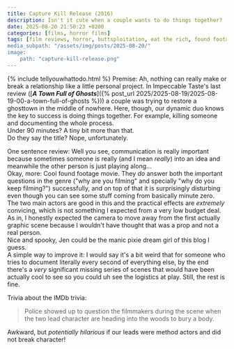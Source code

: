 ```yaml
---
title: Capture Kill Release (2016)
description: Isn't it cute when a couple wants to do things together?
date: 2025-08-20 21:50:23 +0200
categories: [films, horror films]
tags: [film reviews, horror, buttsploitation, eat the rich, found footage, high heels and leather, the writer's barely-disguised fetish, let's die our way out, lowbudgetcore, movies that tell you what you should do, pretty metal, true crime fans are the worst, why would you touch that, wrong place wrong face, they don't say the title]
media_subpath: "/assets/img/posts/2025-08-20/"
image:
    path: "capture-kill-release.png"
---
```

{% include tellyouwhattodo.html %}
<span class="reviewsection">Premise:</span> Ah, nothing can really make or break a relationship like a little personal project. In Impeccable Taste's last review ([***A Town Full of Ghosts***]({% post_url 2025/2025-08-19/2025-08-19-00-a-town-full-of-ghosts %})) a couple was trying to restore a ghosttown in the middle of nowhere. Here, though, our dynamic duo knows the key to success is doing things together. For example, killing someone and documenting the whole process.<br/>
<span class="reviewsection">Under 90 minutes?</span> A tiny bit more than that.<br/>
<span class="reviewsection">Do they say the title?</span> Nope, unfortunately.

<span class="reviewsection">One sentence review:</span> Well you see, communication is really important because sometimes someone is really (and I mean *really*) into an idea and meanwhile the other person is just playing along...<br/>
<span class="reviewsection">Okay, more:</span> Cool found footage movie. They *do* answer both the important questions in the genre ("why are you filming" and specially "why do you keep filming?") successfully, and on top of that it is surprisingly disturbing even though you can see some stuff coming from basically minute zero. The two main actors are good in this and the practical effects are *extremely* convicing, which is not something I expected from a very low budget deal. As in, I honestly expected the camera to move away from the first actually graphic scene because I wouldn't have thought that was a prop and not a real person.<br/>Nice and spooky, Jen could be the manic pixie dream girl of this blog I guess.<br/>
<span class="reviewsection">A simple way to improve it:</span> I would say it's a bit weird that for someone who tries to document literally every second of everything else, by the end there's a *very* significant missing series of scenes that would have been actually cool to see so you could uh see the logistics at play. Still, the rest is fine.

<span class="reviewsection">Trivia about the IMDb trivia:</span>
> Police showed up to question the filmmakers during the scene when the two lead character are heading into the woods to bury a body.

Awkward, but *potentially hilarious* if our leads were method actors and did not break character!